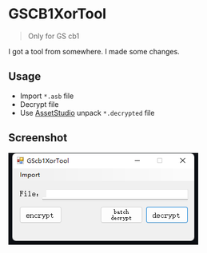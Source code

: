 # GSCB1XorTool
> Only for GS cb1

I got a tool from somewhere.
I made some changes.

## Usage
 - Import `*.asb` file
 - Decrypt file
 - Use [AssetStudio](https://github.com/Perfare/AssetStudio) unpack `*.decrypted` file

## Screenshot
![image](https://github.com/Sycamore0/Sycamore0/blob/api/peoject/xortool/1.png)
